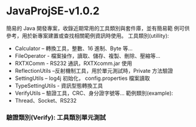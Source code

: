 # JavaProjSE-v1.0.2
簡易的 Java 開發專案，收錄近期常用的工具類別與套件庫，並有簡易範 例可供參考，用於新專案建置或查找相關範例資訊時使用。 工具類別(utillity):

+ Calculator – 轉換工具，整數、16 進制、Byte 等…
+ FileOperator - 檔案操作，讀取、儲存、複製、刪除、壓縮等...
+ RXTXComm - RS232 通訊，RXTXcomm.jar 使用
+ ReflectionUtils –反射機制工具，用於單元測試時，Private 方法驗證
+ SettingUtils – log4j 初始化， config.properties 檔案讀取
+ TypeSettingUtils - 資訊型態轉換工具
+ VerifyUtils – 驗證工具，CRC、身分證字號等… 範例類別(example):
+ Thread、Socket、RS232

### 驗證類別(Verify): 工具類別單元測試

